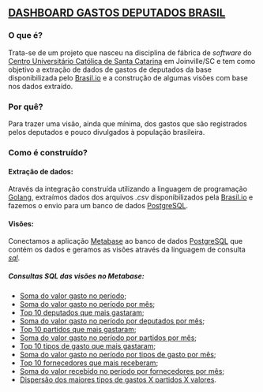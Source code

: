 ## [DASHBOARD GASTOS DEPUTADOS BRASIL](https://metabase-catolica-sc.herokuapp.com/public/dashboard/22847b17-113f-4817-82f0-890271bc43ca?data_in%25C3%25ADcio=2018-01-01&data_fim=2020-04-30#theme=night)


### O que é?

Trata-se de um projeto que nasceu na disciplina de fábrica de _software_ do [Centro Universitário Católica de Santa Catarina](https://www.catolicasc.org.br/) em Joinville/SC e tem como objetivo a extração de dados de gastos de deputados da base disponibilizada pelo [Brasil.io](https://brasil.io/dataset/gastos-deputados/cota_parlamentar/) e a construção de algumas visões com base nos dados extraído.


### Por quê?

Para trazer uma visão, ainda que mínima, dos gastos que são registrados pelos deputados e pouco divulgados à população brasileira.

### Como é construído?

#### Extração de dados:

Através da integração construída utilizando a linguagem de programação [Golang](https://golang.org), extraímos dados dos arquivos _.csv_ disponibilizados pela [Brasil.io](https://brasil.io/dataset/gastos-deputados/cota_parlamentar/) e fazemos o envio para um banco de dados [PostgreSQL](https://www.postgresql.org/).

#### Visões:

Conectamos a aplicação [Metabase](https://www.metabase.com/) ao banco de dados [PostgreSQL](https://www.postgresql.org/) que contém os dados e geramos as visões através da linguagem de consulta [_sql_](https://pt.wikipedia.org/wiki/SQL).


##### Consultas _SQL_ das visões no Metabase:

- [Soma do valor gasto no período](https://github.com/victor-schumacher/coletor-gastos-deputados/blob/598cba090dd35bd49b0cbaea7dab6fd0f5bb8d16/model.sql#L28);
- [Soma do valor gasto no período por mês](https://github.com/victor-schumacher/coletor-gastos-deputados/blob/012d4a234a69b98cc27bed6bf680811d8186bb43/model.sql#L39);
- [Top 10 deputados que mais gastaram](https://github.com/victor-schumacher/coletor-gastos-deputados/blob/012d4a234a69b98cc27bed6bf680811d8186bb43/model.sql#L53);
- [Soma do valor gasto no período por deputados por mês](https://github.com/victor-schumacher/coletor-gastos-deputados/blob/012d4a234a69b98cc27bed6bf680811d8186bb43/model.sql#L67);
- [Top 10 partidos que mais gastaram](https://github.com/victor-schumacher/coletor-gastos-deputados/blob/012d4a234a69b98cc27bed6bf680811d8186bb43/model.sql#L98);
- [Soma do valor gasto no período por partidos por mês](https://github.com/victor-schumacher/coletor-gastos-deputados/blob/012d4a234a69b98cc27bed6bf680811d8186bb43/model.sql#L113);
- [Top 10 tipos de gasto que mais gastaram](https://github.com/victor-schumacher/coletor-gastos-deputados/blob/012d4a234a69b98cc27bed6bf680811d8186bb43/model.sql#L144);
- [Soma do valor gasto no período por tipos de gasto por mês](https://github.com/victor-schumacher/coletor-gastos-deputados/blob/012d4a234a69b98cc27bed6bf680811d8186bb43/model.sql#L159);
- [Top 10 fornecedores que mais receberam](https://github.com/victor-schumacher/coletor-gastos-deputados/blob/012d4a234a69b98cc27bed6bf680811d8186bb43/model.sql#L190);
- [Soma do valor recebido no período por fornecedores por mês](https://github.com/victor-schumacher/coletor-gastos-deputados/blob/012d4a234a69b98cc27bed6bf680811d8186bb43/model.sql#L205);
- [Dispersão dos maiores tipos de gastos X partidos X valores](https://github.com/victor-schumacher/coletor-gastos-deputados/blob/012d4a234a69b98cc27bed6bf680811d8186bb43/model.sql#L236).

